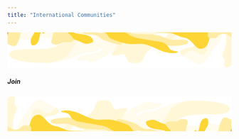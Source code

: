 ```yaml
---
title: "International Communities"
---
```






<!-- swirl -->
<column class="get-involved__swirl__top" mode="full">

<block>

<img class="get-scrt__align-img" src="../../src/assets/swirl-yellow-top.svg" /> 

</block>

</column>







<!-- Filter-->
<column class="spacer-s ">

<block class="international-communities__card-grid">

##### Join

<card-grid-v3 header="International Communities" title="International Communities" collection="internationalCommunities" :pageSize="16" :isPaginated="false"></card-grid-v3>

</block>

</column>









<column class="spacer-s" number="2" number-m="1" number-s="1">

<block>

<general-ctas id="get-started-with-secret"></general-ctas>

</block>

<block>

<general-ctas id="champion-privacy-on-web3"></general-ctas>

</block>


</column >







<!-- swirl -->
<column class="get-involved__swirl__bottom">

<block>

<img class="get-scrt__align-img" src="../../src/assets/swirl-yellow-bottom.svg" />

</block>

</column>
